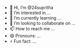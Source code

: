 - 👋 Hi, I’m @24supritha
- 👀 I’m interested in ...
- 🌱 I’m currently learning ...
- 💞️ I’m looking to collaborate on ...
- 📫 How to reach me ...
- 😄 Pronouns: ...
- ⚡ Fun fact: ...

<!---
24supritha/24supritha is a ✨ special ✨ repository because its `README.md` (this file) appears on your GitHub profile.
You can click the Preview link to take a look at your changes.
--->
